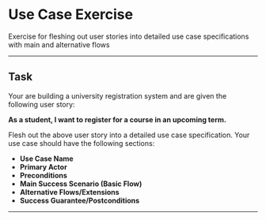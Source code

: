 # Use Case Exercise

Exercise for fleshing out user stories into detailed use case specifications with main and alternative flows 

---

## Task

Your are building a university registration system and are given the following user story:

**As a student, I want to register for a course in an upcoming term.**

Flesh out the above user story into a detailed use case specification. Your use case should have the following sections:

- **Use Case Name**
- **Primary Actor**
- **Preconditions**
- **Main Success Scenario (Basic Flow)**
- **Alternative Flows/Extensions**
- **Success Guarantee/Postconditions**


---

